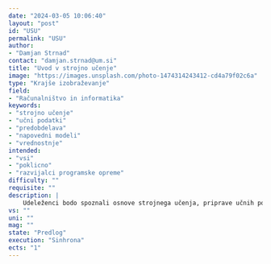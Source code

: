 ```yaml
---
date: "2024-03-05 10:06:40"
layout: "post"
id: "USU"
permalink: "USU"
author:
- "Damjan Strnad"
contact: "damjan.strnad@um.si"
title: "Uvod v strojno učenje"
image: "https://images.unsplash.com/photo-1474314243412-cd4a79f02c6a"
type: "Krajše izobraževanje"
field:
- "Računalništvo in informatika"
keywords:
- "strojno učenje"
- "učni podatki"
- "predobdelava"
- "napovedni modeli"
- "vrednostnje"
intended:
- "vsi"
- "poklicno"
- "razvijalci programske opreme"
difficulty: ""
requisite: ""
description: |
    Udeleženci bodo spoznali osnove strojnega učenja, priprave učnih podatkov, izbire značilnic in tipa napovednega modela, gradnje, učenja in vrednotenja naučenih modelov. V okviru priprave podatkov bodo spoznali tehnike predobdelave učnih podatkov, ki vključuje čiščenje, zaznavanje izstopajočih vrednosti in nadomeščanje manjkajočih vrednosti. Uporabili bodo nekatere osnovne algoritme analize vzorcev v podatkih, ter izvedli zmanjšanje dimenzije in vizualizacijo podatkov. Na tej stopnji se bodo udeleženci seznanili s preprostejšimi modeli strojnega učenja kot sta linearna in logistična regresija, Bayesov klasifikator in odločitvena (klasifikacijska in regresijska) drevesa. Pridobljeno znanje bodo preizkusili pri izgradnji enega ali več napovednih modelov za izbrano podatkovno zbirko, za kar bodo uporabili obstoječa prosto-dostopna orodja.
vs: ""
uni: ""
mag: ""
state: "Predlog"
execution: "Sinhrona"
ects: "1"
---
```

